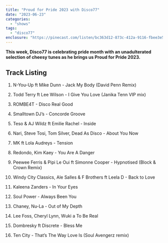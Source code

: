 ```yaml
---
title: "Proud for Pride 2023 with Disco77"
date: "2023-06-23"
categories: 
  - "shows"
tags: 
  - "disco77"
enclosure: "https://pinecast.com/listen/bc363d12-873c-412a-9116-fbee3e5a5a5b.mp3 63676192 audio/mpeg "
---
```


**This week, Disco77 is celebrating pride month with an unadulterated selection of cheesy tunes as he brings us Proud for Pride 2023.** 

## Track Listing

1. N-You-Up ft Mike Dunn - Jack My Body (David Penn Remix)

3. Todd Terry ft Lee Wilson - I Give You Love (Janika Tenn VIP mix)

5. ROMBE4T - Disco Real Good

7. Smalltown DJ’s - Concorde Groove 

9. Teso & AJ Wildz ft Emilie Rachel - Inside 

11. Nari, Steve Tosi, Tom Silver, Dead As Disco - About You Now 

13. MK ft Lola Audreys - Tension 

15. Redondo, Kim Kaey - You Are A Danger 

17. Peewee Ferris & Pipi Le Oui ft Simonne Cooper - Hypnotised (Block & Crown Remix) 

19. Windy City Classics, Ale Salles & F Brothers ft Leela D - Back to Love 

21. Kaleena Zanders - In Your Eyes 

23. Soul Power - Always Been You 

25. Chaney, Nu-La - Out of My Depth 

27. Lee Foss, Cheryl Lynn, Wuki a To Be Real 

29. Dombresky ft Discrete - Bless Me 

31. Ten City - That’s The Way Love Is (Soul Avengerz remix)
